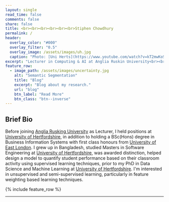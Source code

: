 ```yaml
---
layout: single
read_time: false
comments: false
share: false
title: <br><br><br><br><br><br>Stiphen Chowdhury
permalink: /
header:
  overlay_color: "#000"
  overlay_filter: "0.5"
  overlay_image: /assets/images/uh.jpg
  caption: "Photo: [Uni Herts](https://www.youtube.com/watch?v=kT2mwKoSPv0)"
excerpt: "Lecturer in Computing & AI at Anglia Ruskin University<br><br>"
feature_row:
  - image_path: /assets/images/uncertainty.jpg
    alt: "Semantic Segmentation"
    title: "Blog"
    excerpt: "Blog about my research."
    url: "blog"
    btn_label: "Read More"
    btn_class: "btn--inverse"  
---
```


## Brief Bio

Before joining [Anglia Rusking University](https://aru.ac.uk/)  as Lecturer, I held positions at [University of Hertfordshire](https://www.herts.ac.uk/), in addition to holding a BSc(Hons) degree in Business Information Systems with first class honours from [University of East London](https://www.uel.ac.uk/). I grew up in Bangladesh, studied Masters in Software Engineering at [University of Hertfordshire](https://www.herts.ac.uk/), was awarded distinction, helped design a model to quantify student performance based on their classroom activity using supervised learning techniques, prior to my PhD in Data Science and Machine Learning at [University of Hertfordshire](https://www.herts.ac.uk/). I'm interested in unsupervised and semi-supervised learning, particularly in feature weighting based learning techniques.

<div id='featured'></div>

{% include feature_row %}

---